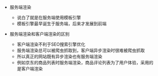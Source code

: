 - 服务端渲染
    + 说白了就是在服务端使用模板引擎
    + 模板引擎最早诞生于服务端，后来才发展到前端

- 服务端渲染和客户端渲染的区别
    + 客户端渲染不利于SEO搜索引擎优化
    + 服务端渲染总可以被爬虫抓取到，客户端异步渲染时很难被爬虫抓取
    + 所以真正的网站既有异步渲染也有服务端渲染
    + 例如京东的商品列表时服务端渲染，商品评论列表为了用户体验，采用的是客户端渲染